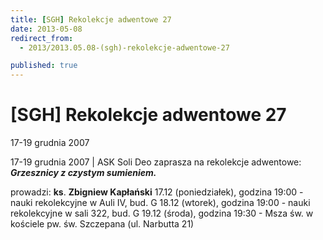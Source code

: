 ```yaml
---
title: [SGH] Rekolekcje adwentowe 27
date: 2013-05-08
redirect_from: 
  - 2013/2013.05.08-(sgh)-rekolekcje-adwentowe-27

published: true
---
```




# [SGH] Rekolekcje adwentowe 27

<time>17-19 grudnia 2007</time>

17-19 grudnia 2007 | 
ASK Soli Deo&nbsp;zaprasza na rekolekcje adwentowe:
***Grzesznicy z czystym sumieniem.***


prowadzi: **ks**. **Zbigniew Kapłański**
17.12 (poniedziałek), godzina 19:00 - nauki rekolekcyjne w&nbsp;Auli IV, bud. G
18.12 (wtorek), godzina 19:00 - nauki rekolekcyjne w&nbsp;sali 322, bud. G
19.12 (środa), godzina 19:30 - Msza św. w kościele pw.&nbsp;św. Szczepana (ul. Narbutta 21)


<!--{{json:{"created_date":"2013-05-08 20:59:32","publish_down":"0000-00-00 00:00:00","id":"555"}}}-->